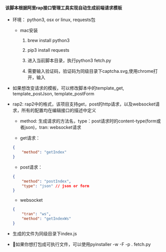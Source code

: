 #### 该脚本根据阿里rap接口管理工具实现自动生成前端请求模板

*  环境： python3, osx or linux, requests包

    * mac安装
         
         1. brew install python3

         2. pip3 install requests

         3. 进入当前脚本目录，执行python3 fetch.py

         4. 需要输入验证码，验证码为同级目录下captcha.svg,使用chrome打开，输入

*  如果想改变请求的模板，可以修改脚本中的template_get, template_postJson, template_postForm

* rap2: rap2中的格式，该项目支持get，post的http请求，以及websocket请求，所有的配置均在编辑接口的描述中定义
    * method: 生成请求的方法名，type：post请求时的content-type(form或者json)，tran: websocket请求

    * get请求：

    ```json
    {
        "method": "getIndex"
    }
    ```

    * post请求：
    ```json
    {
        "method": "postIndex",
        "type": "json" // json or form
    }
    ```

    * websocket
    ```json
    {
        "tran": "ws",
        "method": "getIndexWs"
    }
    ```
* 生成的文件为同级目录下index.js

* 如果你想打包成可执行文件，可以使用pyinstaller -w -F -p . fetch.py